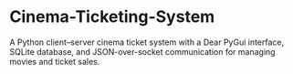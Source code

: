 # Cinema-Ticketing-System
A Python client–server cinema ticket system with a Dear PyGui interface, SQLite database, and JSON-over-socket communication for managing movies and ticket sales.
